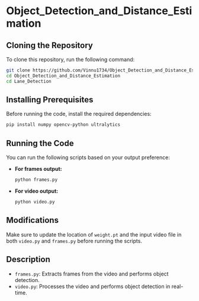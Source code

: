 # Object_Detection_and_Distance_Estimation

## Cloning the Repository
To clone this repository, run the following command:
```sh
git clone https://github.com/Vinnu1734/Object_Detection_and_Distance_Estimation.git
cd Object_Detection_and_Distance_Estimation 
cd Lane_Detection
```

## Installing Prerequisites
Before running the code, install the required dependencies:
```sh
pip install numpy opencv-python ultralytics
```

## Running the Code
You can run the following scripts based on your output preference:

- **For frames output:**
  ```sh
  python frames.py
  ```

- **For video output:**
  ```sh
  python video.py
  ```

## Modifications
Make sure to update the location of `weight.pt` and the input video file in both `video.py` and `frames.py` before running the scripts.

## Description
- `frames.py`: Extracts frames from the video and performs object detection.
- `video.py`: Processes the video and performs object detection in real-time.
